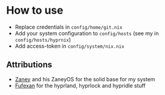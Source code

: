 # How to use

* Replace credentials in `config/home/git.nix`
* Add your system configuration to `config/hosts` (see my in `config/hosts/hyprnix`)
* Add access-token in `config/system/nix.nix`

## Attributions

* [Zaney](https://gitlab.com/Zaney/zaneyos) and his ZaneyOS for the solid base for my system
* [Fufexan](https://github.com/fufexan/dotfiles) for the hyprland, hyprlock and hypridle stuff

